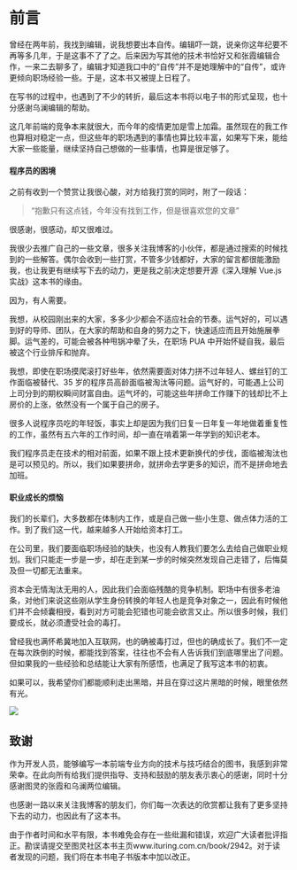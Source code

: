 # 前言

曾经在两年前，我找到编辑，说我想要出本自传。编辑吓一跳，说亲你这年纪要不再等多几年，于是这事不了了之。后来因为写其他的技术书恰好又和张霞编辑合作，一来二去聊多了，编辑才知道我口中的“自传”并不是她理解中的“自传”，或许更倾向职场经验一些。于是，这本书又被提上日程了。

在写书的过程中，也遇到了不少的转折，最后这本书将以电子书的形式呈现，也十分感谢乌澜编辑的帮助。

这几年前端的竞争本来就很大，而今年的疫情更加是雪上加霜。虽然现在的我工作也算相对稳定一点，但这些年的职场遇到的事情也算比较丰富，如果写下来，能给大家一些能量，继续坚持自己想做的一些事情，也算是很足够了。

#### 程序员的困境

之前有收到一个赞赏让我很心酸，对方给我打赏的同时，附了一段话：

> “抱歉只有这点钱，今年没有找到工作，但是很喜欢您的文章”

很感谢，很感动，却又很难过。

我很少去推广自己的一些文章，很多关注我博客的小伙伴，都是通过搜索的时候找到的一些解答。偶尔会收到一些打赏，不管多少钱都好，大家的留言都很能激励我，也让我更有继续写下去的动力，更是我之前决定想要开源《深入理解 Vue.js 实战》这本书的缘由。

因为，有人需要。

我想，从校园刚出来的大家，多多少少都会不适应社会的节奏。运气好的，可以遇到好的导师、团队，在大家的帮助和自身的努力之下，快速适应而且开始施展拳脚。运气差的，可能会被各种甩锅冲晕了头，在职场 PUA 中开始怀疑自我，最后被这个行业排斥和抛弃。

我想，即使在职场摸爬滚打好些年，依然需要面对体力拼不过年轻人、螺丝钉的工作面临被替代、35 岁的程序员高龄面临被淘汰等问题。运气好的，可能遇上公司上司分到的期权瞬间财富自由。运气坏的，可能这些年拼命工作赚下的钱却比不上房价的上涨，依然没有一个属于自己的房子。

很多人说程序员吃的年轻饭，事实上却是因为我们日复一日年复一年地做着重复性的工作，虽然有五六年的工作时间，却一直在啃着第一年学到的知识老本。

我们程序员走在技术的相对前面，如果不跟上技术更新换代的步伐，面临被淘汰也是可以预见的。所以，我们如果要拼命，就拼命去学更多的知识，而不是拼命地去加班。

#### 职业成长的烦恼

我们的长辈们，大多数都在体制内工作，或是自己做一些小生意、做点体力活的工作。到了我们这一代，越来越多人开始给资本打工。

在公司里，我们要面临职场经验的缺失，也没有人教我们要怎么去给自己做职业规划。我们只能走一步是一步，却在走到某一步的时候突然发现自己走错了，后悔莫及但一切都无法重来。

资本会无情淘汰无用的人，因此我们会面临残酷的竞争机制。职场中有很多老油条，对他们来说这些刚从学生身份转换的年轻人也是竞争对象之一，因此有时候他们并不会倾囊相授，看到对方可能会犯错也可能会欲言又止。所以很多时候，我们要成长，就必须遭受社会的毒打。

曾经我也满怀希冀地加入互联网，也的确被毒打过，但也的确成长了。我们不一定在每次跌倒的时候，都能找到答案，往往也不会有人告诉我们到底哪里出了问题。但如果我的一些经验和总结能让大家有所感悟，也满足了我写这本书的初衷。

如果可以，我希望你们都能顺利走出黑暗，并且在穿过这片黑暗的时候，眼里依然有光。

![](https://github-imglib-1255459943.cos.ap-chengdu.myqcloud.com/my-career-new-0-1.png)

## 致谢

作为开发人员，能够编写一本前端专业方向的技术与技巧结合的图书，我感到非常荣幸。在此向所有给我们提供指导、支持和鼓励的朋友表示衷心的感谢，同时十分感谢图灵的张霞和乌澜两位编辑。

也感谢一路以来关注我博客的朋友们，你们每一次表达的欣赏都让我有了更多坚持下去的动力，也因此有了这本书。

由于作者时间和水平有限，本书难免会存在一些纰漏和错误，欢迎广大读者批评指正。勘误请提交至图灵社区本书主页www.ituring.com.cn/book/2942。对于读者发现的问题，我们将在本书电子书版本中加以改正。
